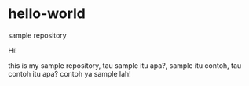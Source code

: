 # hello-world
sample repository

Hi!

this is my sample repository,
tau sample itu apa?, sample itu contoh, tau contoh itu apa?
contoh ya sample lah!
